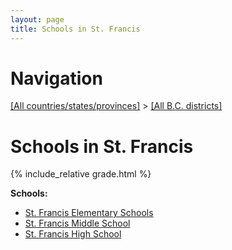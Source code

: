 ```yaml
---
layout: page
title: Schools in St. Francis
---
```

# Navigation

[[All countries/states/provinces]](../..) > [[All B.C. districts]](..)

# Schools in St. Francis

{% include_relative grade.html %}

**Schools:**

- [St. Francis Elementary Schools](St._Francis_Elementary_Schools.md)
- [St. Francis Middle School](St._Francis_Middle_School.md)
- [St. Francis High School](St._Francis_High_School.md)
